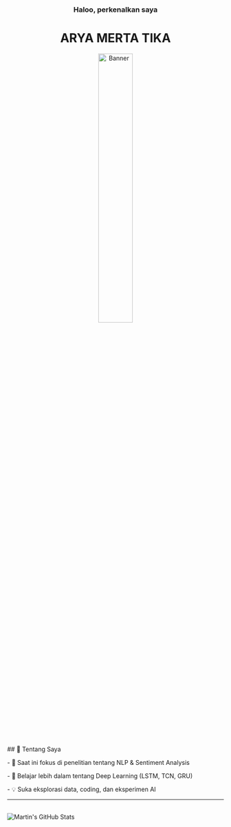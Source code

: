 <div align="center">
  <h3>Haloo, perkenalkan saya <h3/>
  <h1>ARYA MERTA TIKA</h1>
</div>
<p align="center">
<img src="https://raw.githubusercontent.com/AryaMerta/AryaMerta/main/img/pp.jpg" alt="Banner" width="40%" />  
</p>
<br />
    <div>
      <p>
      ## 🚀 Tentang Saya  
      </p>
      <p>- 🔭 Saat ini fokus di penelitian tentang NLP & Sentiment Analysis  </p>
      <p>- 🌱 Belajar lebih dalam tentang Deep Learning (LSTM, TCN, GRU) </p>
      <p>- 💡 Suka eksplorasi data, coding, dan eksperimen AI</p>  
    </div>

---
<br />
<img align="center" src="https://github-readme-stats.vercel.app/api?username=AryaMerta&show_icons=true&line_height=27&count_private=true&title_color=ffffff&text_color=c9cacc&icon_color=2bbc8a&bg_color=1d1f21" alt="Martin's GitHub Stats" />
